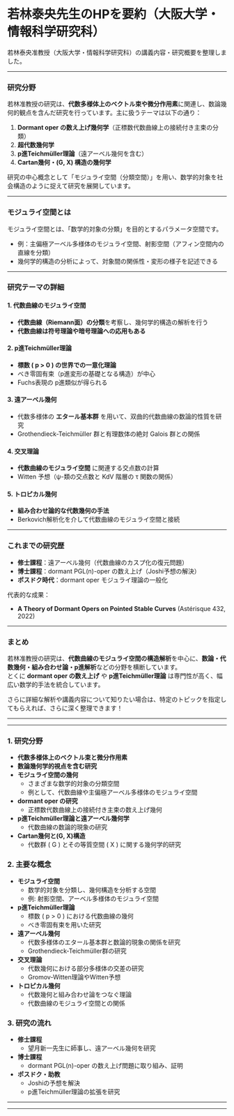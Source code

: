 # 若林泰央先生のHPを要約（大阪大学・情報科学研究科）
若林泰央准教授（大阪大学・情報科学研究科）の講義内容・研究概要を整理しました。

---

### **研究分野**
若林准教授の研究は、**代数多様体上のベクトル束や微分作用素**に関連し、数論幾何的観点を含んだ研究を行っています。主に扱うテーマは以下の通り：

1. **Dormant oper の数え上げ幾何学**（正標数代数曲線上の接続付き主束の分類）
2. **超代数幾何学**
3. **p進Teichmüller理論**（遠アーベル幾何を含む）
4. **Cartan幾何・(G, X) 構造の幾何学**

研究の中心概念として「モジュライ空間（分類空間）」を用い、数学的対象を社会構造のように捉えて研究を展開しています。

---

### **モジュライ空間とは**
モジュライ空間とは、「数学的対象の分類」を目的とするパラメータ空間です。
- 例：主偏極アーベル多様体のモジュライ空間、射影空間（アフィン空間内の直線を分類）
- 幾何学的構造の分析によって、対象間の関係性・変形の様子を記述できる

---

### **研究テーマの詳細**
#### **1. 代数曲線のモジュライ空間**
- **代数曲線（Riemann面）の分類**を考察し、幾何学的構造の解析を行う
- **代数曲線は符号理論や暗号理論への応用もある**

#### **2. p進Teichmüller理論**
- **標数 \( p > 0 \) の世界での一意化理論**
- べき零固有束（p進変形の基礎となる構造）が中心
- Fuchs表現の p進類似が得られる

#### **3. 遠アーベル幾何**
- 代数多様体の **エタール基本群** を用いて、双曲的代数曲線の数論的性質を研究
- Grothendieck-Teichmüller 群と有理数体の絶対 Galois 群との関係

#### **4. 交叉理論**
- **代数曲線のモジュライ空間** に関連する交点数の計算
- Witten 予想（ψ-類の交点数と KdV 階層の τ 関数の関係）

#### **5. トロピカル幾何**
- **組み合わせ論的な代数幾何の手法**
- Berkovich解析化を介して代数曲線のモジュライ空間と接続

---

### **これまでの研究歴**
- **修士課程**：遠アーベル幾何（代数曲線のカスプ化の復元問題）
- **博士課程**：dormant PGL(n)-oper の数え上げ（Joshi予想の解決）
- **ポスドク時代**：dormant oper モジュライ理論の一般化

代表的な成果：
- **A Theory of Dormant Opers on Pointed Stable Curves** (Astérisque 432, 2022)

---

### **まとめ**
若林准教授の研究は、**代数曲線のモジュライ空間の構造解析**を中心に、**数論・代数幾何・組み合わせ論・p進解析**などの分野を横断しています。  
とくに **dormant oper の数え上げ** や **p進Teichmüller理論** は専門性が高く、幅広い数学的手法を統合しています。

さらに詳細な解析や講義内容について知りたい場合は、特定のトピックを指定してもらえれば、さらに深く整理できます！

---
---

### **1. 研究分野**
- **代数多様体上のベクトル束と微分作用素**
- **数論幾何学的視点を含む研究**
- **モジュライ空間の幾何**
  - さまざまな数学的対象の分類空間
  - 例として、代数曲線や主偏極アーベル多様体のモジュライ空間
- **dormant oper の研究**
  - 正標数代数曲線上の接続付き主束の数え上げ幾何
- **p進Teichmüller理論と遠アーベル幾何学**
  - 代数曲線の数論的現象の研究
- **Cartan幾何と(G, X)構造**
  - 代数群 \( G \) とその等質空間 \( X \) に関する幾何学的研究

### **2. 主要な概念**
- **モジュライ空間**
  - 数学的対象を分類し、幾何構造を分析する空間
  - 例: 射影空間、アーベル多様体のモジュライ空間
- **p進Teichmüller理論**
  - 標数 \( p > 0 \) における代数曲線の幾何
  - べき零固有束を用いた研究
- **遠アーベル幾何**
  - 代数多様体のエタール基本群と数論的現象の関係を研究
  - Grothendieck-Teichmüller群の研究
- **交叉理論**
  - 代数幾何における部分多様体の交差の研究
  - Gromov-Witten理論やWitten予想
- **トロピカル幾何**
  - 代数幾何と組み合わせ論をつなぐ理論
  - 代数曲線のモジュライ空間との関係

### **3. 研究の流れ**
- **修士課程**
  - 望月新一先生に師事し、遠アーベル幾何を研究
- **博士課程**
  - dormant PGL(n)-oper の数え上げ問題に取り組み、証明
- **ポスドク・助教**
  - Joshiの予想を解決
  - p進Teichmüller理論の拡張を研究

---
---

